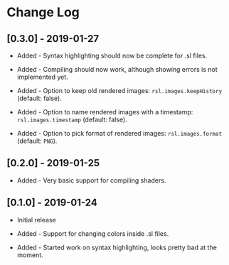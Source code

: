 # Change Log

## [0.3.0] - 2019-01-27
- Added - Syntax highlighting should now be complete for .sl files.

- Added - Compiling should now work, although showing errors is not implemented yet.

- Added - Option to keep old rendered images: `rsl.images.keepHistory` (default: false).

- Added - Option to name rendered images with a timestamp: `rsl.images.timestamp` (default: false).

- Added - Option to pick format of rendered images: `rsl.images.format` (default: `PNG`).

## [0.2.0] - 2019-01-25
- Added - Very basic support for compiling shaders.

## [0.1.0] - 2019-01-24
- Initial release

- Added - Support for changing colors inside .sl files.
- Added - Started work on syntax highlighting, looks pretty bad at the moment.